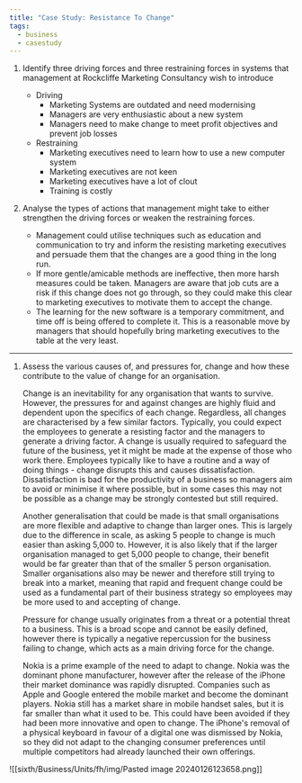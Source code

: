 ```yaml
---
title: "Case Study: Resistance To Change"
tags:
  - business
  - casestudy
---
```

1) Identify three driving forces and three restraining forces in systems that management at Rockcliffe Marketing Consultancy wish to introduce
   
   - Driving
	   - Marketing Systems are outdated and need modernising
	   - Managers are very enthusiastic about a new system
	   - Managers need to make change to meet profit objectives and prevent job losses
   - Restraining
	   - Marketing executives need to learn how to use a new computer system
	   - Marketing executives are not keen
	   - Marketing executives have a lot of clout
	   - Training is costly

2) Analyse the types of actions that management might take to either strengthen the driving forces or weaken the restraining forces.
   
   - Management could utilise techniques such as education and communication to try and inform the resisting marketing executives and persuade them that the changes are a good thing in the long run.
   - If more gentle/amicable methods are ineffective, then more harsh measures could be taken. Managers are aware that job cuts are a risk if this change does not go through, so they could make this clear to marketing executives to motivate them to accept the change.
   - The learning for the new software is a temporary commitment, and time off is being offered to complete it. This is a reasonable move by managers that should hopefully bring marketing executives to the table at the very least.

---

1) Assess the various causes of, and pressures for, change and how these contribute to the value of change for an organisation.
   
   Change is an inevitability for any organisation that wants to survive. However, the pressures for and against changes are highly fluid and dependent upon the specifics of each change. Regardless, all changes are characterised by a few similar factors. Typically, you could expect the employees to generate a resisting factor and the managers to generate a driving factor. A change is usually required to safeguard the future of the business, yet it might be made at the expense of those who work there. Employees typically like to have a routine and a way of doing things - change disrupts this and causes dissatisfaction. Dissatisfaction is bad for the productivity of a business so managers aim to avoid or minimise it where possible, but in some cases this may not be possible as a change may be strongly contested but still required.
   
   Another generalisation that could be made is that small organisations are more flexible and adaptive to change than larger ones. This is largely due to the difference in scale, as asking 5 people to change is much easier than asking 5,000 to. However, it is also likely that if the larger organisation managed to get 5,000 people to change, their benefit would be far greater than that of the smaller 5 person organisation. Smaller organisations also may be newer and therefore still trying to break into a market, meaning that rapid and frequent change could be used as a fundamental part of their business strategy so employees may be more used to and accepting of change.
   
   Pressure for change usually originates from a threat or a potential threat to a business. This is a broad scope and cannot be easily defined, however there is typically a negative repercussion for the business failing to change, which acts as a main driving force for the change. 
   
   Nokia is a prime example of the need to adapt to change. Nokia was the dominant phone manufacturer, however after the release of the iPhone their market dominance was rapidly disrupted. Companies such as Apple and Google entered the mobile market and become the dominant players. Nokia still has a market share in mobile handset sales, but it is far smaller than what it used to be. This could have been avoided if they had been more innovative and open to change. The iPhone's removal of a physical keyboard in favour of a digital one was dismissed by Nokia, so they did not adapt to the changing consumer preferences until multiple competitors had already launched their own offerings.

![[sixth/Business/Units/fh/img/Pasted image 20240126123658.png]]